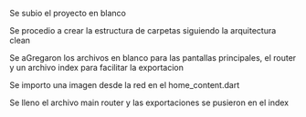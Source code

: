 Se subio el proyecto en blanco

Se procedio a crear la estructura de carpetas siguiendo la arquitectura clean

Se aGregaron los archivos en blanco para las pantallas principales, el router y un archivo index para facilitar la exportacion

Se importo una imagen desde la red en el home_content.dart 

Se lleno el archivo main router y las exportaciones se pusieron en el index
